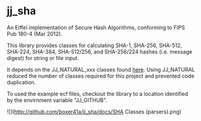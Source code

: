 # jj_sha
An Eiffel implementation of Secure Hash Algorithms, conforming to FIPS Pub 180-4 (Mar 2012).

This library provides classes for calculating SHA-1, SHA-256, SHA-512, SHA-224, SHA-384, SHA-512/256, and SHA-256/224 hashes (i.e. message digest) for string or file input.

It depends on the JJ\_NATURAL\_xxx classes found [here](http://github.com/boxer41a/jj_naturals).  Using JJ_NATURAL reduced the number of classes required for this project and prevented code duplication.

To used the example ecf files, checkout the library to a location identified by the envirnment variable "JJ_GITHUB".

![](http://github.com/boxer41a/jj_sha/docs/SHA Classes (parsers).png)

